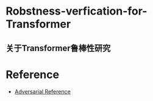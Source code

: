 # Robstness-verfication-for-Transformer
## 关于Transformer鲁棒性研究



# Reference
- <a href='https://github.com/LEEJONGHEON/Adversarial-reference/blob/main/README.md'>Adversarial Reference</a>
